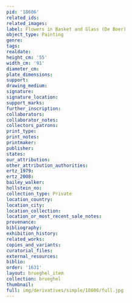 ```yaml
---
pid: '18606'
related_ids: 
related_images: 
label: Flowers in Basket and Glass (De Boer)
object_type: Painting
genre: 
tags: 
realdate: 
height_cm: '55'
width_cm: '91'
diameter_cm: 
plate_dimensions: 
support: 
drawing_medium: 
signature: 
signature_location: 
support_marks: 
further_inscription: 
collaborators: 
collaborator_notes: 
collectors_patrons: 
print_type: 
print_notes: 
printmaker: 
publisher: 
states: 
our_attribution: 
other_attribution_authorities: 
ertz_1979: 
ertz_2008: 
bailey_walker: 
hollstein_no: 
collection_type: Private
location_country: 
location_city: 
location_collection: 
location_or_most_recent_sale_notes: 
provenance: 
bibliography: 
exhibition_history: 
related_works: 
copies_and_variants: 
curatorial_files: 
external_resources: 
biblio: 
order: '1631'
layout: brueghel_item
collection: brueghel
thumbnail: 
full: img/derivatives/simple/18606/full.jpg
---
```

